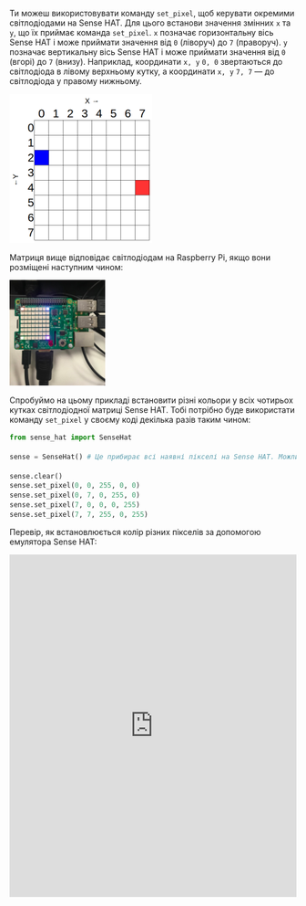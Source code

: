 Ти можеш використовувати команду `set_pixel`, щоб керувати окремими світлодіодами на Sense HAT. Для цього встанови значення змінних `x` та `y`, що їх приймає команда `set_pixel`. `x` позначає горизонтальну вісь Sense HAT і може приймати значення від `0` (ліворуч) до `7` (праворуч). `y` позначає вертикальну вісь Sense HAT і може приймати значення від `0` (вгорі) до `7` (внизу). Наприклад, координати `x, y` `0, 0` звертаються до світлодіода в лівому верхньому кутку, а координати `x, y` `7, 7` — до світлодіода у правому нижньому.

![](images/coordinates.png)

Матриця вище відповідає світлодіодам на Raspberry Pi, якщо вони розміщені наступним чином:

![](images/rpicoordinates.png)

Спробуймо на цьому прикладі встановити різні кольори у всіх чотирьох кутках світлодіодної матриці Sense HAT. Тобі потрібно буде використати команду `set_pixel` у своєму коді декілька разів таким чином:

```python
from sense_hat import SenseHat

sense = SenseHat() # Це прибирає всі наявні пікселі на Sense HAT. Можливо, тобі не потрібен цей крок, і ти можеш вибрати, коли його додати.

sense.clear()
sense.set_pixel(0, 0, 255, 0, 0)
sense.set_pixel(0, 7, 0, 255, 0)
sense.set_pixel(7, 0, 0, 0, 255)
sense.set_pixel(7, 7, 255, 0, 255)
```

Перевір, як встановлюється колір різних пікселів за допомогою емулятора Sense HAT:

<iframe src="https://trinket.io/embed/python/78c2595904" width="100%" height="600" frameborder="0" marginwidth="0" marginheight="0" allowfullscreen></iframe>
